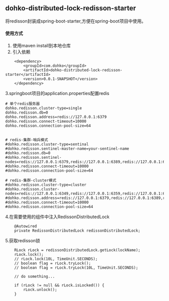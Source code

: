 
dohko-distributed-lock-redisson-starter
---
将redisson封装成spring-boot-starter,方便在spring-boot项目中使用。

#### 使用方式
1. 使用maven install到本地仓库
2. 引入依赖
```
    <dependency>
        <groupId>com.dohko</groupId>
        <artifactId>dohko-distributed-lock-redisson-starter</artifactId>
        <version>0.0.1-SNAPSHOT</version>
    </dependency>
```
3.springboot项目的application.properties配置redis
```
# 单个redis服务器
dohko.redisson.cluster-type=single
dohko.redisson.db=0
dohko.redisson.address=redis://127.0.0.1:6379
dohko.redisson.connect-timeout=10000
dohko.redisson.connection-pool-size=64


# redis-集群-哨兵模式
#dohko.redisson.cluster-type=sentinal
#dohko.redisson.sentinel-master-name=your-sentinel-name
#dohko.redisson.db=0
#dohko.redisson.sentinel-nodes=redis://127.0.0.1:6379,redis://127.0.0.1:6389,redis://127.0.0.1:6399
#dohko.redisson.connect-timeout=10000
#dohko.redisson.connection-pool-size=64

# redis-集群-cluster模式
#dohko.redisson.cluster-type=cluster
#dohko.redisson.cluster-nodes=redis://127.0.0.1:6349,redis://127.0.0.1:6359,redis://127.0.0.1:6369,redis://127.0.0.1:6379,redis://127.0.0.1:6389,redis://127.0.0.1:6399
#dohko.redisson.address=redis://127.0.0.1:6379,redis://127.0.0.1:6389,redis://127.0.0.1:6399
#dohko.redisson.connect-timeout=10000
#dohko.redisson.connection-pool-size=64
```

4.在需要使用的组件中注入RedissonDistributedLock
```
    @Autowired
    private RedissonDistributedLock redissonDistributedLock;
```
5.获取redisson锁
```
    RLock rLock = redissonDistributedLock.getLock(lockName);
    rLock.lock();
    // rLock.lock(10L, TimeUnit.SECONDS);
    // boolean flag = rLock.tryLock();
    // boolean flag = rLock.tryLock(10L, TimeUnit.SECONDS);
    
    // do something...
    
    if (rLock != null && rLock.isLocked()) {
        rLock.unlock();
    }
```

